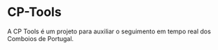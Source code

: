 # CP-Tools
A CP Tools é um projeto para auxiliar o seguimento em tempo real dos Comboios de Portugal.
